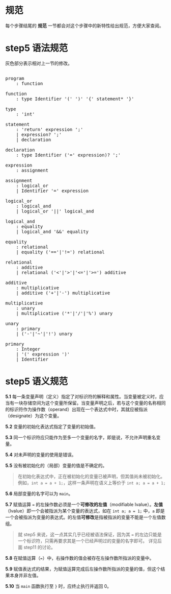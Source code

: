 # 规范
每个步骤结尾的 **规范** 一节都会对这个步骤中的新特性给出规范，方便大家查阅。

# step5 语法规范
灰色部分表示相对上一节的修改。
<pre id='vimCodeElement'>
<code></code>
<span class="SpecRuleStart">program</span>
<span class="SpecRuleIndicator">    :</span> <span class="SpecRule">function</span>

<div class="changed"><span class="SpecRuleStart">function</span>
<span class="SpecRuleIndicator">    :</span> <span class="SpecRule">type</span> <span class="SpecToken">Identifier</span> <span class="SpecToken">'('</span> <span class="SpecToken">')'</span> <span class="SpecToken">'{'</span> <span class="SpecRule">statement</span><span class="SpecOperator">*</span> <span class="SpecToken">'}'</span>
</div>
<span class="SpecRuleStart">type</span>
<span class="SpecRuleIndicator">    :</span> <span class="SpecToken">'int'</span>

<span class="SpecRuleStart">statement</span>
<span class="SpecRuleIndicator">    :</span> <span class="SpecToken">'return'</span> <span class="SpecRule">expression</span> <span class="SpecToken">';'</span>
<div class="changed"><span class="SpecRuleIndicator">    |</span> <span class="SpecRule">expression</span><span class="SpecOperator">?</span> <span class="SpecToken">';'</span>
<span class="SpecRuleIndicator">    |</span> <span class="SpecRule">declaration</span>

<span class="SpecRuleStart">declaration</span>
<span class="SpecRuleIndicator">    :</span> <span class="SpecRule">type</span> <span class="SpecToken">Identifier</span> <span class="SpecOperator">(</span><span class="SpecToken">'='</span> <span class="SpecRule">expression</span><span class="SpecOperator">)?</span> <span class="SpecToken">';'</span>

<span class="SpecRuleStart">expression</span>
<span class="SpecRuleIndicator">    :</span> <span class="SpecRule">assignment</span>

<span class="SpecRuleStart">assignment</span>
<span class="SpecRuleIndicator">    :</span> <span class="SpecRule">logical_or</span>
<span class="SpecRuleIndicator">    |</span> <span class="SpecToken">Identifier</span> <span class="SpecToken">'='</span> <span class="SpecRule">expression</span>
</div>
<span class="SpecRuleStart">logical_or</span>
<span class="SpecRuleIndicator">    :</span> <span class="SpecRule">logical_and</span>
<span class="SpecRuleIndicator">    |</span> <span class="SpecRule">logical_or</span> <span class="SpecToken">'||'</span> <span class="SpecRule">logical_and</span>

<span class="SpecRuleStart">logical_and</span>
<span class="SpecRuleIndicator">    :</span> <span class="SpecRule">equality</span>
<span class="SpecRuleIndicator">    |</span> <span class="SpecRule">logical_and</span> <span class="SpecToken">'&amp;&amp;'</span> <span class="SpecRule">equality</span>

<span class="SpecRuleStart">equality</span>
<span class="SpecRuleIndicator">    :</span> <span class="SpecRule">relational</span>
<span class="SpecRuleIndicator">    |</span> <span class="SpecRule">equality</span> <span class="SpecOperator">(</span><span class="SpecToken">'=='</span><span class="SpecOperator">|</span><span class="SpecToken">'!='</span><span class="SpecOperator">)</span> <span class="SpecRule">relational</span>

<span class="SpecRuleStart">relational</span>
<span class="SpecRuleIndicator">    :</span> <span class="SpecRule">additive</span>
<span class="SpecRuleIndicator">    |</span> <span class="SpecRule">relational</span> <span class="SpecOperator">(</span><span class="SpecToken">'&lt;'</span><span class="SpecOperator">|</span><span class="SpecToken">'&gt;'</span><span class="SpecOperator">|</span><span class="SpecToken">'&lt;='</span><span class="SpecOperator">|</span><span class="SpecToken">'&gt;='</span><span class="SpecOperator">)</span> <span class="SpecRule">additive</span>

<span class="SpecRuleStart">additive</span>
<span class="SpecRuleIndicator">    :</span> <span class="SpecRule">multiplicative</span>
<span class="SpecRuleIndicator">    |</span> <span class="SpecRule">additive</span> <span class="SpecOperator">(</span><span class="SpecToken">'+'</span><span class="SpecOperator">|</span><span class="SpecToken">'-'</span><span class="SpecOperator">)</span> <span class="SpecRule">multiplicative</span>

<span class="SpecRuleStart">multiplicative</span>
<span class="SpecRuleIndicator">    :</span> <span class="SpecRule">unary</span>
<span class="SpecRuleIndicator">    |</span> <span class="SpecRule">multiplicative</span> <span class="SpecOperator">(</span><span class="SpecToken">'*'</span><span class="SpecOperator">|</span><span class="SpecToken">'/'</span><span class="SpecOperator">|</span><span class="SpecToken">'%'</span><span class="SpecOperator">)</span> <span class="SpecRule">unary</span>

<span class="SpecRuleStart">unary</span>
<span class="SpecRuleIndicator">    :</span> <span class="SpecRule">primary</span>
<span class="SpecRuleIndicator">    |</span> <span class="SpecOperator">(</span><span class="SpecToken">'-'</span><span class="SpecOperator">|</span><span class="SpecToken">'~'</span><span class="SpecOperator">|</span><span class="SpecToken">'!'</span><span class="SpecOperator">)</span> <span class="SpecRule">unary</span>

<span class="SpecRuleStart">primary</span>
<span class="SpecRuleIndicator">    :</span> <span class="SpecToken">Integer</span>
<span class="SpecRuleIndicator">    |</span> <span class="SpecToken">'('</span> <span class="SpecRule">expression</span> <span class="SpecToken">')'</span>
<div class="changed"><span class="SpecRuleIndicator">    |</span> <span class="SpecToken">Identifier</span>
</div></pre>

# step5 语义规范

**5.1** 每一条变量声明（定义）指定了对标识符的解释和属性。当变量被定义时，应当有一块存储空间为这个变量所保留。当变量声明之后，若与这个变量的名称相同的标识符作为操作数（operand）出现在一个表达式中时，其就应被指派（designate）为这个变量。

**5.2** 变量的初始化表达式指定了变量的初始值。

**5.3** 同一个标识符应只能作为至多一个变量的名字，即是说，不允许声明重名变量。

**5.4** 对未声明的变量的使用是错误。

**5.5** 没有被初始化的（局部）变量的值是不确定的。
> 在初始化表达式中，正在被初始化的变量已被声明，但其值尚未被初始化。
> 例如，`int a = a + 1;`，这样一条声明在语义上等价于 `int a; a = a + 1;`

**5.6** 局部变量的名字可以为 `main`。

**5.7** 赋值运算 `=` 的左操作数必须是一个**可修改的左值**（modifiable lvalue）。**左值**（lvalue）即一个会被指派为某个变量的表达式，如在 `int a; a = 1;` 中，`a` 即是一个会被指派为变量的表达式。的左值**可修改**是指被指派的变量不能是一个左值数组。
> 就 step5 来说，这一点其实几乎已经被语法保证，因为其 `=` 的左边只能是一个标识符，只需再要求其是一个已经声明过的变量的名字即可。
> 详见后面 step11 的讨论。

**5.8** 在赋值运算（`=`）中，右操作数的值会被存在左操作数所指派的变量中。

**5.9** 赋值表达式的结果，为赋值运算完成后左操作数所指派的变量的值，但这个结果本身并非左值。

**5.10** 当 `main` 函数执行至 `}` 时，应终止执行并返回 0。
